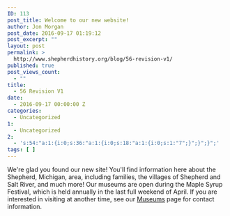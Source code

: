 ```yaml
---
ID: 113
post_title: Welcome to our new website!
author: Jon Morgan
post_date: 2016-09-17 01:19:12
post_excerpt: ""
layout: post
permalink: >
  http://www.shepherdhistory.org/blog/56-revision-v1/
published: true
post_views_count:
  - ""
title:
  - 56 Revision V1
date:
  - 2016-09-17 00:00:00 Z
categories:
  - Uncategorized
1:
  - Uncategorized
2:
  - 's:54:"a:1:{i:0;s:36:"a:1:{i:0;s:18:"a:1:{i:0;s:1:"7";}";}";}";'
tags: [ ]
---
```

We're glad you found our new site! You'll find information here about the Shepherd, Michigan, area, including families, the villages of Shepherd and Salt River, and much more! Our museums are open during the Maple Syrup Festival, which is held annually in the last full weekend of April. If you are interested in visiting at another time, see our <a href="http://www.shepherdareahistoricalsociety.org/?page_id=13">Museums</a> page for contact information.
